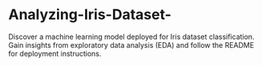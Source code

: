 # Analyzing-Iris-Dataset-
Discover a machine learning model deployed for Iris dataset classification. Gain insights from exploratory data analysis (EDA) and follow the README for deployment instructions.
